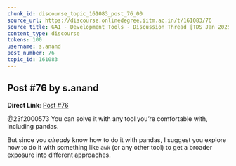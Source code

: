 ```yaml
---
chunk_id: discourse_topic_161083_post_76_00
source_url: https://discourse.onlinedegree.iitm.ac.in/t/161083/76
source_title: GA1 - Development Tools - Discussion Thread [TDS Jan 2025]
content_type: discourse
tokens: 100
username: s.anand
post_number: 76
topic_id: 161083
---
```


## Post #76 by s.anand

**Direct Link**: [Post #76](https://discourse.onlinedegree.iitm.ac.in/t/161083/76)

@23f2000573 You can solve it with any tool you’re comfortable with, including pandas.

But since you *already* know how to do it with pandas, I suggest you explore how to do it with something like `awk` (or any other tool) to get a broader exposure into different approaches.
